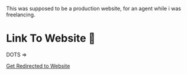 This was supposed to be a production website, for an agent while i was freelancing.

<h1>Link To Website 👋</h1>
DOTS =>

[Get Redirected to Website](https://agency-black.vercel.app/)
